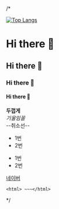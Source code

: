 /*
<!-- ![header](https://capsule-render.vercel.app/api?type=wave&color=auto&height=300&section=header&text=깃허브%20특강&fontSize=90) -->

<!--
[![*'s github stats](https://github-readme-stats.vercel.app/api?username=ChoiSeonJun)](https://github.com/ChoiSeonJun)
-->

[![Top Langs](https://github-readme-stats.vercel.app/api/top-langs/?username=ChoiSeonJun)](https://github.com/ChoiSeonJun/github-readme-stats)

# Hi there 👋
## Hi there 👋
### Hi there 👋
#### Hi there 👋

**두껍게** <br>
*기울임꼴* <br>
--취소선-- <br>

* 1번
* 2번
- 1번
- 2번

[네이버](https://www.naver.com/)

```
<html> ~~~</html>
```





<!--
**ChoiSeonJun/ChoiSeonJun** is a ✨ _special_ ✨ repository because its `README.md` (this file) appears on your GitHub profile.

Here are some ideas to get you started:

- 🔭 I’m currently working on ...
- 🌱 I’m currently learning ...
- 👯 I’m looking to collaborate on ...
- 🤔 I’m looking for help with ...
- 💬 Ask me about ...
- 📫 How to reach me: ...
- 😄 Pronouns: ...
- ⚡ Fun fact: ...
-->


*/
